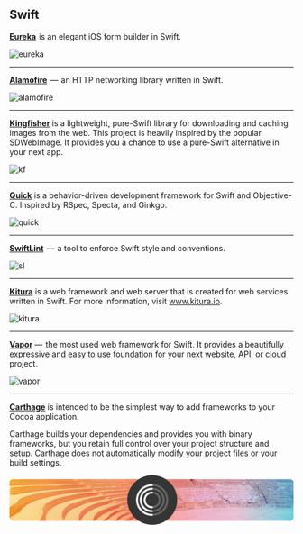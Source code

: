 ## Swift

[**Eureka**](https://github.com/xmartlabs/Eureka)  is an elegant iOS form builder in Swift.

![eureka](https://cdn-images-1.medium.com/max/720/0*rGunV2H37sBhlJQG.jpg)

---
[**Alamofire**](https://github.com/Alamofire/Alamofire)  —  an HTTP networking library written in Swift.

![alamofire](https://cdn-images-1.medium.com/max/720/0*43-l81sYoWldjAH6.png)

---
[**Kingfisher**](https://github.com/onevcat/Kingfisher) is a lightweight, pure-Swift library for downloading and caching images from the web. This project is heavily inspired by the popular SDWebImage. It provides you a chance to use a pure-Swift alternative in your next app.

![kf](https://cdn-images-1.medium.com/max/720/0*lHU8xnXxXuQOZSAB.png)

---
[**Quick**](https://github.com/Quick/Quick) is a behavior-driven development framework for Swift and Objective-C. Inspired by RSpec, Specta, and Ginkgo.

![quick](https://cdn-images-1.medium.com/max/720/0*ikCHOnueH08gf26M.png)

---
[**SwiftLint**](https://github.com/realm/SwiftLint)  —  a tool to enforce Swift style and conventions.

![sl](https://cdn-images-1.medium.com/max/720/0*J9saJJAgjFZjMykS.png)

---
[**Kitura**](https://github.com/IBM-Swift/Kitura) is a web framework and web server that is created for web services written in Swift. For more information, visit www.kitura.io.

![kitura](https://cdn-images-1.medium.com/max/720/0*sSG4Ngh4HbxpByBS.png)

---
[**Vapor**](https://github.com/vapor/vapor) —  the most used web framework for Swift. It provides a beautifully expressive and easy to use foundation for your next website, API, or cloud project.

![vapor](https://cdn-images-1.medium.com/max/720/0*ARXIYxrCPsWYDGv0.jpg)

---
[**Carthage**](https://github.com/Carthage/Carthage) is intended to be the simplest way to add frameworks to your Cocoa application.

Carthage builds your dependencies and provides you with binary frameworks, but you retain full control over your project structure and setup. Carthage does not automatically modify your project files or your build settings.

![ca](https://raw.githubusercontent.com/Carthage/Carthage/master/Logo/PNG/header.png)
